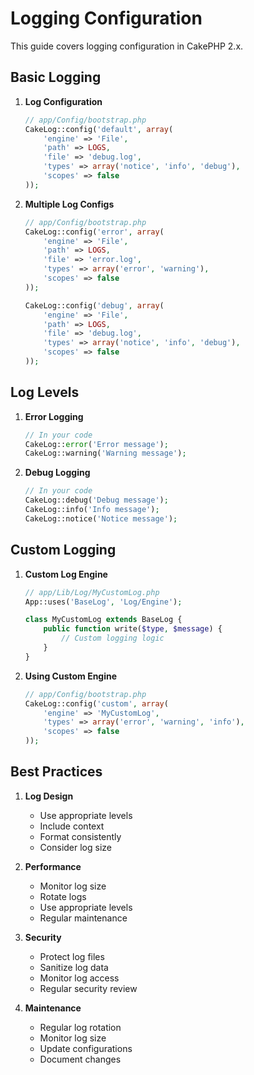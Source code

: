 # Logging Configuration

This guide covers logging configuration in CakePHP 2.x.

## Basic Logging

1. **Log Configuration**
   ```php
   // app/Config/bootstrap.php
   CakeLog::config('default', array(
       'engine' => 'File',
       'path' => LOGS,
       'file' => 'debug.log',
       'types' => array('notice', 'info', 'debug'),
       'scopes' => false
   ));
   ```

2. **Multiple Log Configs**
   ```php
   // app/Config/bootstrap.php
   CakeLog::config('error', array(
       'engine' => 'File',
       'path' => LOGS,
       'file' => 'error.log',
       'types' => array('error', 'warning'),
       'scopes' => false
   ));
   
   CakeLog::config('debug', array(
       'engine' => 'File',
       'path' => LOGS,
       'file' => 'debug.log',
       'types' => array('notice', 'info', 'debug'),
       'scopes' => false
   ));
   ```

## Log Levels

1. **Error Logging**
   ```php
   // In your code
   CakeLog::error('Error message');
   CakeLog::warning('Warning message');
   ```

2. **Debug Logging**
   ```php
   // In your code
   CakeLog::debug('Debug message');
   CakeLog::info('Info message');
   CakeLog::notice('Notice message');
   ```

## Custom Logging

1. **Custom Log Engine**
   ```php
   // app/Lib/Log/MyCustomLog.php
   App::uses('BaseLog', 'Log/Engine');
   
   class MyCustomLog extends BaseLog {
       public function write($type, $message) {
           // Custom logging logic
       }
   }
   ```

2. **Using Custom Engine**
   ```php
   // app/Config/bootstrap.php
   CakeLog::config('custom', array(
       'engine' => 'MyCustomLog',
       'types' => array('error', 'warning', 'info'),
       'scopes' => false
   ));
   ```

## Best Practices

1. **Log Design**
   - Use appropriate levels
   - Include context
   - Format consistently
   - Consider log size

2. **Performance**
   - Monitor log size
   - Rotate logs
   - Use appropriate levels
   - Regular maintenance

3. **Security**
   - Protect log files
   - Sanitize log data
   - Monitor log access
   - Regular security review

4. **Maintenance**
   - Regular log rotation
   - Monitor log size
   - Update configurations
   - Document changes